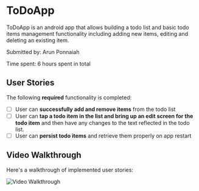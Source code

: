 # ToDoApp

ToDoApp is an android app that allows building a todo list and basic todo items management functionality including adding new items, editing and deleting an existing item.

Submitted by: Arun Ponnaiah

Time spent: 6 hours spent in total

## User Stories

The following **required** functionality is completed:

* [ ] User can **successfully add and remove items** from the todo list
* [ ] User can **tap a todo item in the list and bring up an edit screen for the todo item** and then have any changes to the text reflected in the todo list.
* [ ] User can **persist todo items** and retrieve them properly on app restart

## Video Walkthrough 

Here's a walkthrough of implemented user stories:

<img src='https://www.dropbox.com/s/zti41obla9beyak/todo_demo.gif?dl=0' title='Video Walkthrough' width='' alt='Video Walkthrough' />

